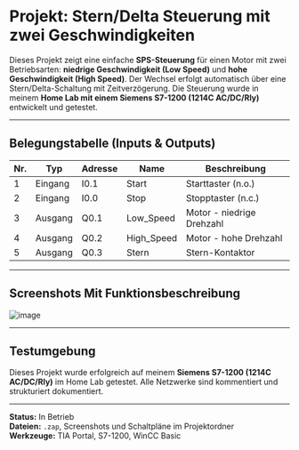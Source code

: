 # Projekt: Stern/Delta Steuerung mit zwei Geschwindigkeiten

Dieses Projekt zeigt eine einfache **SPS-Steuerung** für einen Motor mit zwei Betriebsarten: **niedrige Geschwindigkeit (Low Speed)** und **hohe Geschwindigkeit (High Speed)**. Der Wechsel erfolgt automatisch über eine Stern/Delta-Schaltung mit Zeitverzögerung. Die Steuerung wurde in meinem **Home Lab mit einem Siemens S7-1200 (1214C AC/DC/Rly)** entwickelt und getestet.

---

## Belegungstabelle (Inputs & Outputs)

| Nr. | Typ     | Adresse | Name        | Beschreibung          |
|-----|---------|---------|-------------|------------------------|
| 1   | Eingang | I0.1    | Start       | Starttaster (n.o.)     |
| 2   | Eingang | I0.0    | Stop        | Stopptaster (n.c.)     |
| 3   | Ausgang | Q0.1    | Low_Speed   | Motor - niedrige Drehzahl |
| 4   | Ausgang | Q0.2    | High_Speed  | Motor - hohe Drehzahl  |
| 5   | Ausgang | Q0.3    | Stern       | Stern-Kontaktor        |

---

## Screenshots Mit Funktionsbeschreibung
 
![image](https://github.com/user-attachments/assets/12b1d75d-fc2f-4170-81a7-4b9f49ec64d5)





 
---

##  Testumgebung

Dieses Projekt wurde erfolgreich auf meinem **Siemens S7-1200 (1214C AC/DC/Rly)** im Home Lab getestet. Alle Netzwerke sind kommentiert und strukturiert dokumentiert.

---

**Status:** In Betrieb  
**Dateien:** `.zap`, Screenshots und Schaltpläne im Projektordner  
**Werkzeuge:** TIA Portal, S7-1200, WinCC Basic
  
